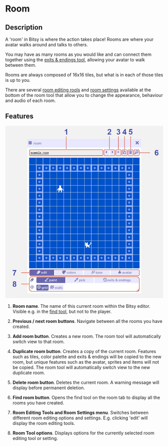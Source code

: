 # Room

## Description

A 'room' in Bitsy is where the action takes place! Rooms are where your avatar walks around and talks to others.

You may have as many rooms as you would like and can connect them together using the [exits & endings tool](../exitsandendings), allowing your avatar to walk between them. 

Rooms are always composed of 16x16 tiles, but what is in each of those tiles is up to you. 

There are several [room editing rools](../room/roomEditingTools) and [room settings](../room/roomSettings) available at the bottom of the room tool that allow you to change the appearance, behaviour and audio of each room. 

## Features

![room tool diagram](.images/roomToolDiagram.JPG)

1. **Room name**. The name of this current room within the Bitsy editor. Visible e.g. in the [find tool](../find), but not to the player.

2. **Previous / next room buttons**. Navigate between all the rooms you have created.

3. **Add room button**. Creates a new room. The room tool will automatically switch view to that room.

4. **Duplicate room button**. Creates a copy of the current room. Features such as tiles, color palette and exits & endings will be copied to the new room, but unique features such as the avatar, sprites and items will not be copied. The room tool will automatically switch view to the new duplicate room.

5. **Delete room button**. Deletes the current room. A warning message will display before permanent deletion.

6. **Find room button**. Opens the find tool on the room tab to display all the rooms you have created.

7. **Room Editing Tools and Room Settings menu**. Switches between different room editing options and settings. E.g. clicking 'edit' will display the room editing tools.

8. **Room Tool options**. Displays options for the currently selected room editing tool or setting.